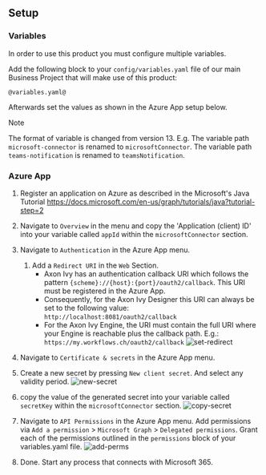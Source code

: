 ## Setup

### Variables

In order to use this product you must configure multiple variables.

Add the following block to your `config/variables.yaml` file of our 
main Business Project that will make use of this product:

```
@variables.yaml@ 
```

Afterwards set the values as shown in the Azure App setup below.

> [!NOTE]
> The format of variable is changed from version 13.
> E.g. 
> The variable path `microsoft-connector` is renamed to `microsoftConnector`.
> The variable path `teams-notification` is renamed to `teamsNotification`.

### Azure App

1. Register an application on Azure as described in the Microsoft's Java Tutorial https://docs.microsoft.com/en-us/graph/tutorials/java?tutorial-step=2
1. Navigate to `Overview` in the menu and copy the 'Application (client) ID' into your variable called `appId` within the `microsoftConnector` section.
1. Navigate to `Authentication` in the Azure App menu.
	1. Add a `Redirect URI` in the `Web` Section.
		- Axon Ivy has an authentication callback URI which follows the pattern `{scheme}://{host}:{port}/oauth2/callback`. This URI must be registered in the Azure App.
		- Consequently, for the Axon Ivy Designer this URI can always be set to the following value: `http://localhost:8081/oauth2/callback`
		- For the Axon Ivy Engine, the URI must contain the full URI where your Engine is reachable plus the callback path. E.g.: `https://my.workflows.ch/oauth2/callback`
 ![set-redirect](doc/img/azure_authCallback.png)

1. Navigate to `Certificate & secrets` in the Azure App menu.
  1. Create a new secret by pressing `New client secret`. And select any validity period.
  ![new-secret](doc/img/azure_createSecret.png)
  1. copy the value of the generated secret into your variable called `secretKey` within the `microsoftConnector` section.
  ![copy-secret](doc/img/azure_copySecret.png)

1. Navigate to `API Permissions` in the Azure App menu.
Add permissions via `Add a permission` > `Microsoft Graph` > `Delegated permissions`.
Grant each of the permissions outlined in the `permissions` block of your variables.yaml file.
    ![add-perms](doc/img/azure_addPermission.png)

1. Done. Start any process that connects with Microsoft 365.
